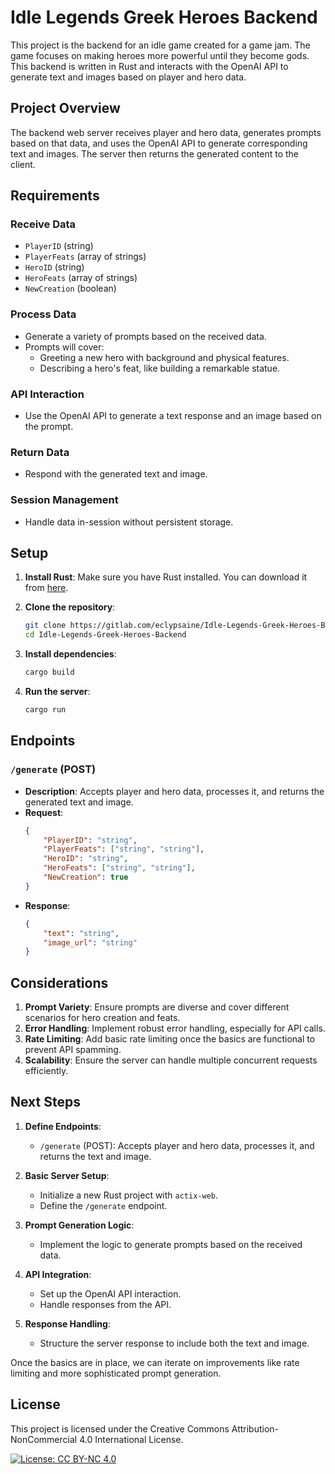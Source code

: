 # Idle Legends Greek Heroes Backend

This project is the backend for an idle game created for a game jam. The game focuses on making heroes more powerful until they become gods. This backend is written in Rust and interacts with the OpenAI API to generate text and images based on player and hero data.

## Project Overview

The backend web server receives player and hero data, generates prompts based on that data, and uses the OpenAI API to generate corresponding text and images. The server then returns the generated content to the client.

## Requirements

### Receive Data
- `PlayerID` (string)
- `PlayerFeats` (array of strings)
- `HeroID` (string)
- `HeroFeats` (array of strings)
- `NewCreation` (boolean)

### Process Data
- Generate a variety of prompts based on the received data.
- Prompts will cover:
  - Greeting a new hero with background and physical features.
  - Describing a hero's feat, like building a remarkable statue.

### API Interaction
- Use the OpenAI API to generate a text response and an image based on the prompt.

### Return Data
- Respond with the generated text and image.

### Session Management
- Handle data in-session without persistent storage.

## Setup

1. **Install Rust**: Make sure you have Rust installed. You can download it from [here](https://www.rust-lang.org/tools/install).

2. **Clone the repository**: 
    ```bash
    git clone https://gitlab.com/eclypsaine/Idle-Legends-Greek-Heroes-Backend.git
    cd Idle-Legends-Greek-Heroes-Backend
    ```

3. **Install dependencies**: 
    ```bash
    cargo build
    ```

4. **Run the server**:
    ```bash
    cargo run
    ```

## Endpoints

### `/generate` (POST)

- **Description**: Accepts player and hero data, processes it, and returns the generated text and image.
- **Request**:
    ```json
    {
        "PlayerID": "string",
        "PlayerFeats": ["string", "string"],
        "HeroID": "string",
        "HeroFeats": ["string", "string"],
        "NewCreation": true
    }
    ```
- **Response**:
    ```json
    {
        "text": "string",
        "image_url": "string"
    }
    ```

## Considerations

1. **Prompt Variety**: Ensure prompts are diverse and cover different scenarios for hero creation and feats.
2. **Error Handling**: Implement robust error handling, especially for API calls.
3. **Rate Limiting**: Add basic rate limiting once the basics are functional to prevent API spamming.
4. **Scalability**: Ensure the server can handle multiple concurrent requests efficiently.

## Next Steps

1. **Define Endpoints**:
   - `/generate` (POST): Accepts player and hero data, processes it, and returns the text and image.

2. **Basic Server Setup**:
   - Initialize a new Rust project with `actix-web`.
   - Define the `/generate` endpoint.

3. **Prompt Generation Logic**:
   - Implement the logic to generate prompts based on the received data.

4. **API Integration**:
   - Set up the OpenAI API interaction.
   - Handle responses from the API.

5. **Response Handling**:
   - Structure the server response to include both the text and image.

Once the basics are in place, we can iterate on improvements like rate limiting and more sophisticated prompt generation.

## License

This project is licensed under the Creative Commons Attribution-NonCommercial 4.0 International License.

[![License: CC BY-NC 4.0](https://img.shields.io/badge/License-CC%20BY--NC%204.0-lightgrey.svg)](https://creativecommons.org/licenses/by-nc/4.0/)
